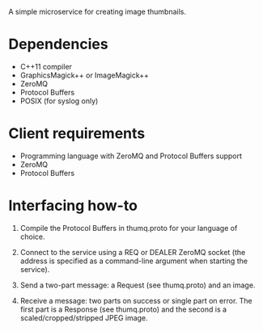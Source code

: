 
A simple microservice for creating image thumbnails.


# Dependencies

- C++11 compiler
- GraphicsMagick++ or ImageMagick++
- ZeroMQ
- Protocol Buffers
- POSIX (for syslog only)


# Client requirements

- Programming language with ZeroMQ and Protocol Buffers support
- ZeroMQ
- Protocol Buffers


# Interfacing how-to

1. Compile the Protocol Buffers in thumq.proto for your language of choice.

2. Connect to the service using a REQ or DEALER ZeroMQ socket (the address is
   specified as a command-line argument when starting the service).

3. Send a two-part message: a Request (see thumq.proto) and an image.

4. Receive a message: two parts on success or single part on error.  The first
   part is a Response (see thumq.proto) and the second is a
   scaled/cropped/stripped JPEG image.

